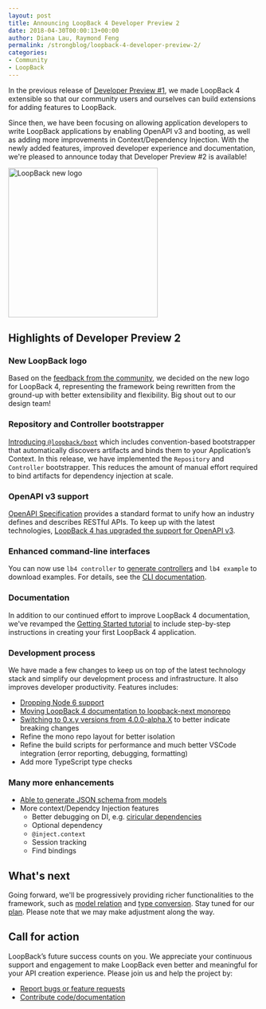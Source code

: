 ```yaml
---
layout: post
title: Announcing LoopBack 4 Developer Preview 2
date: 2018-04-30T00:00:13+00:00
author: Diana Lau, Raymond Feng
permalink: /strongblog/loopback-4-developer-preview-2/
categories:
- Community
- LoopBack
---
```


In the previous release of [Developer Preview #1](https://strongloop.com/strongblog/loopback-4-developer-preview-release), 
we made LoopBack 4 extensible so that our community users and ourselves can build 
extensions for adding features to LoopBack. 

Since then, we have been focusing on allowing application developers to write 
LoopBack applications by enabling OpenAPI v3 and booting, as well as adding more 
improvements in Context/Dependency Injection.
With the newly added features, improved developer experience and documentation, 
we're pleased to announce today that Developer Preview #2 is available!  

<img src="http://loopback.io/images/branding/mark/blue/loopback.jpg" alt="LoopBack new logo" style="width: 300px; margin:auto;"/>

<!--more-->

## Highlights of Developer Preview 2
### New LoopBack logo
Based on the [feedback from the community](https://strongloop.com/strongblog/thanks-loopback-4-logo/), 
we decided on the new logo for LoopBack 4, representing the framework being rewritten from the ground-up with better extensibility and flexibility.  Big shout out to our design team!

### Repository and Controller bootstrapper
[Introducing `@loopback/boot`](https://strongloop.com/strongblog/introducing-boot-for-loopback-4/) 
which includes convention-based bootstrapper that automatically discovers artifacts and binds them to your Application’s Context. In this release, we have implemented the `Repository` and 
`Controller` bootstrapper.  This reduces the amount of manual effort required to bind artifacts for dependency injection at scale.

### OpenAPI v3 support
[OpenAPI Specification](https://swagger.io/specification/) provides a standard format to unify how an industry defines and describes RESTful APIs.  To keep up with the latest
technologies, [LoopBack 4 has upgraded the support for OpenAPI v3](https://github.com/strongloop/loopback-next/tree/master/packages/openapi-v3).

### Enhanced command-line interfaces
You can now use `lb4 controller` to [generate controllers](https://strongloop.com/strongblog/generate-controllers-loopback-4-cli/)
and `lb4 example` to download examples. For details, see the [CLI documentation](http://loopback.io/doc/en/lb4/Command-line-interface.html). 

### Documentation
In addition to our continued effort to improve LoopBack 4 documentation, 
we've revamped the [Getting Started tutorial](http://loopback.io/doc/en/lb4/todo-tutorial.html) 
to include step-by-step instructions in creating your first LoopBack 4 application.  

### Development process
We have made a few changes to keep us on top of the latest technology stack and 
simplify our development process and infrastructure.  It also improves developer productivity.
Features includes:
- [Dropping Node 6 support](https://strongloop.com/strongblog/loopback-4-dropping-node6)
- [Moving LoopBack 4 documentation to loopback-next monorepo](https://strongloop.com/strongblog/march-2018-milestone/) 
- [Switching to 0.x.y versions from 4.0.0-alpha.X](https://github.com/strongloop/loopback-next/issues/954) to better indicate breaking changes
- Refine the mono repo layout for better isolation
- Refine the build scripts for performance and much better VSCode integration (error reporting, debugging, formatting)
- Add more TypeScript type checks

### Many more enhancements
- [Able to generate JSON schema from models](https://strongloop.com/strongblog/loopback-4-json-schema-generation/)
- More context/Dependcy Injection features
  - Better debugging on DI, e.g. [ciricular dependencies](https://strongloop.com/strongblog/loopback-4-track-down-dependency-injections/)
  - Optional dependency
  - `@inject.context`
  - Session tracking
  - Find bindings

## What's next
Going forward, we'll be progressively providing richer functionalities to the framework,
such as [model relation](https://github.com/strongloop/loopback-next/issues/1032) and [type conversion](https://github.com/strongloop/loopback-next/issues/755).  Stay tuned for our [plan](https://github.com/strongloop/loopback-next/wiki/Upcoming-Releases).
Please note that we may make adjustment along the way.  

## Call for action
LoopBack’s future success counts on you. We appreciate your continuous support and engagement to make LoopBack even better and meaningful for your API creation experience. Please join us and help the project by:
- [Report bugs or feature requests](https://github.com/strongloop/loopback-next/issues)
- [Contribute code/documentation](https://github.com/strongloop/loopback-next/blob/master/docs/CONTRIBUTING.md)